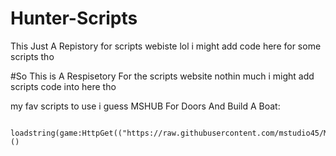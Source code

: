 # Hunter-Scripts
This Just A Repistory for scripts webiste lol i might add code here for some scripts tho


#So This is A Respisetory For the scripts website nothin much i might add scripts code into here tho

  my fav scripts to use i guess
MSHUB For Doors And Build A Boat:
  ```
   loadstring(game:HttpGet(("https://raw.githubusercontent.com/mstudio45/MSDOORS/main/MSHUB_Loader.lua"),true))()
  ```
  
